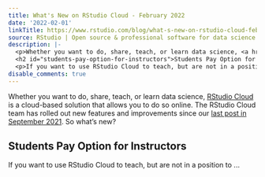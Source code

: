 ```yaml
---
title: What's New on RStudio Cloud - February 2022
date: '2022-02-01'
linkTitle: https://www.rstudio.com/blog/what-s-new-on-rstudio-cloud-february-2022/
source: RStudio | Open source & professional software for data science teams on RStudio
description: |-
  <p>Whether you want to do, share, teach, or learn data science, <a href="https://www.rstudio.com/products/cloud/" target = "_blank">RStudio Cloud</a> is a cloud-based solution that allows you to do so online. The RStudio Cloud team has rolled out new features and improvements since our <a href="https://www.rstudio.com/blog/what-s-new-on-rstudio-cloud-september-2021/" target = "_blank">last post in September 2021</a>. So what’s new?</p>
  <h2 id="students-pay-option-for-instructors">Students Pay Option for Instructors</h2>
  <p>If you want to use RStudio Cloud to teach, but are not in a position to ...
disable_comments: true
---
```

<p>Whether you want to do, share, teach, or learn data science, <a href="https://www.rstudio.com/products/cloud/" target = "_blank">RStudio Cloud</a> is a cloud-based solution that allows you to do so online. The RStudio Cloud team has rolled out new features and improvements since our <a href="https://www.rstudio.com/blog/what-s-new-on-rstudio-cloud-september-2021/" target = "_blank">last post in September 2021</a>. So what’s new?</p>
<h2 id="students-pay-option-for-instructors">Students Pay Option for Instructors</h2>
<p>If you want to use RStudio Cloud to teach, but are not in a position to ...